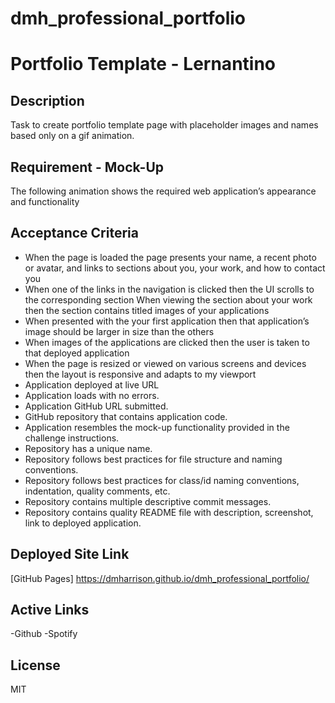 # dmh_professional_portfolio

# Portfolio Template - Lernantino

## Description

Task to create portfolio template page with placeholder images and names based only on a gif animation.

## Requirement - Mock-Up

The following animation shows the required web application’s appearance and functionality

## Acceptance Criteria

- When the page is loaded the page presents your name, a recent photo or avatar, and links to sections about you, your work, and how to contact
  you
- When one of the links in the navigation is clicked then the UI scrolls to the corresponding section
  When viewing the section about your work then the section contains titled images of your applications
- When presented with the your first application then that application’s image should be larger in size than the others
- When images of the applications are clicked then the user is taken to that deployed application
- When the page is resized or viewed on various screens and devices then the layout is responsive and adapts to my viewport
- Application deployed at live URL
- Application loads with no errors.
- Application GitHub URL submitted.
- GitHub repository that contains application code.
- Application resembles the mock-up functionality provided in the challenge instructions.
- Repository has a unique name.
- Repository follows best practices for file structure and naming conventions.
- Repository follows best practices for class/id naming conventions, indentation, quality comments, etc.
- Repository contains multiple descriptive commit messages.
- Repository contains quality README file with description, screenshot, link to deployed application.

## Deployed Site Link

[GitHub Pages] https://dmharrison.github.io/dmh_professional_portfolio/

## Active Links

-Github
-Spotify

## License

MIT

